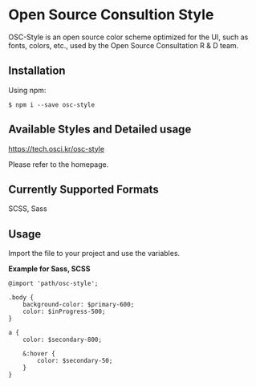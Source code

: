 # Open Source Consultion Style

OSC-Style is an open source color scheme optimized for the UI, such as fonts, colors, etc., used by the Open Source Consultation R & D team.

## Installation

Using npm:

    $ npm i --save osc-style

## Available Styles and Detailed usage

https://tech.osci.kr/osc-style

Please refer to the homepage.

## Currently Supported Formats

SCSS, Sass

## Usage

Import the file to your project and use the variables.

**Example for Sass, SCSS**

    @import 'path/osc-style';

    .body {
        background-color: $primary-600;
        color: $inProgress-500;
    }

    a {
        color: $secondary-800;

        &:hover {
            color: $secondary-50;
        }
    }
